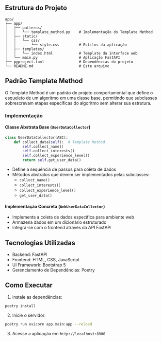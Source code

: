 ## Estrutura do Projeto

```
app/
├── app/
│   ├── patterns/
│   │   └── template_method.py    # Implementação do Template Method
│   ├── static/
│   │   └── css/
│   │       └── style.css         # Estilos da aplicação
│   ├── templates/
│   │   └── index.html            # Template da interface web
│   └── main.py                   # Aplicação FastAPI
├── pyproject.toml                # Dependências do projeto
└── README.md                     # Este arquivo
```

## Padrão Template Method

O Template Method é um padrão de projeto comportamental que define o esqueleto de um algoritmo em uma classe base, permitindo que subclasses sobrescrevam etapas específicas do algoritmo sem alterar sua estrutura.

### Implementação

#### Classe Abstrata Base (`UserDataCollector`)
```python
class UserDataCollector(ABC):
    def collect_data(self):  # Template Method
        self.collect_name()
        self.collect_interests()
        self.collect_experience_level()
        return self.get_user_data()
```

- Define a sequência de passos para coleta de dados
- Métodos abstratos que devem ser implementados pelas subclasses:
  - `collect_name()`
  - `collect_interests()`
  - `collect_experience_level()`
  - `get_user_data()`

#### Implementação Concreta (`WebUserDataCollector`)
- Implementa a coleta de dados específica para ambiente web
- Armazena dados em um dicionário estruturado
- Integra-se com o frontend através da API FastAPI

## Tecnologias Utilizadas

- Backend: FastAPI
- Frontend: HTML, CSS, JavaScript
- UI Framework: Bootstrap 5
- Gerenciamento de Dependências: Poetry

## Como Executar

1. Instale as dependências:
```bash
poetry install
```

2. Inicie o servidor:
```bash
poetry run uvicorn app.main:app --reload
```

3. Acesse a aplicação em `http://localhost:8000`